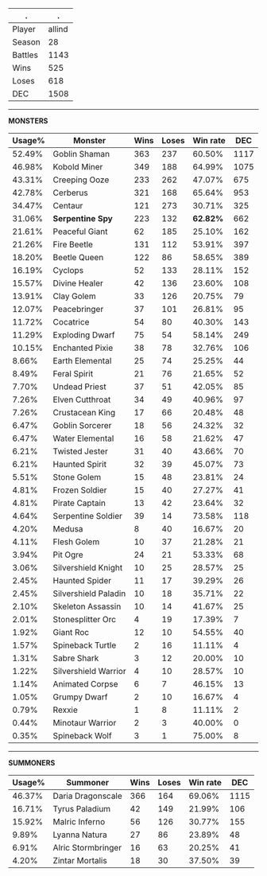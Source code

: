 .|.
|-|-
Player|allind
Season|28
Battles|1143
Wins|525
Loses|618
DEC|1508

---
**MONSTERS**

Usage%|Monster|Wins|Loses|Win rate|DEC|
-|-|-|-|-|-|
52.49%|Goblin Shaman|363|237|60.50%|1117|
46.98%|Kobold Miner|349|188|64.99%|1075|
43.31%|Creeping Ooze|233|262|47.07%|675|
42.78%|Cerberus|321|168|65.64%|953|
34.47%|Centaur|121|273|30.71%|325|
31.06%|**Serpentine Spy**|223|132|**62.82%**|662|
21.61%|Peaceful Giant|62|185|25.10%|162|
21.26%|Fire Beetle|131|112|53.91%|397|
18.20%|Beetle Queen|122|86|58.65%|389|
16.19%|Cyclops|52|133|28.11%|152|
15.57%|Divine Healer|42|136|23.60%|108|
13.91%|Clay Golem|33|126|20.75%|79|
12.07%|Peacebringer|37|101|26.81%|95|
11.72%|Cocatrice|54|80|40.30%|143|
11.29%|Exploding Dwarf|75|54|58.14%|249|
10.15%|Enchanted Pixie|38|78|32.76%|106|
8.66%|Earth Elemental|25|74|25.25%|44|
8.49%|Feral Spirit|21|76|21.65%|52|
7.70%|Undead Priest|37|51|42.05%|85|
7.26%|Elven Cutthroat|34|49|40.96%|97|
7.26%|Crustacean King|17|66|20.48%|48|
6.47%|Goblin Sorcerer|18|56|24.32%|32|
6.47%|Water Elemental|16|58|21.62%|47|
6.21%|Twisted Jester|31|40|43.66%|70|
6.21%|Haunted Spirit|32|39|45.07%|73|
5.51%|Stone Golem|15|48|23.81%|24|
4.81%|Frozen Soldier|15|40|27.27%|41|
4.81%|Pirate Captain|13|42|23.64%|32|
4.64%|Serpentine Soldier|39|14|73.58%|118|
4.20%|Medusa|8|40|16.67%|20|
4.11%|Flesh Golem|10|37|21.28%|21|
3.94%|Pit Ogre|24|21|53.33%|68|
3.06%|Silvershield Knight|10|25|28.57%|25|
2.45%|Haunted Spider|11|17|39.29%|26|
2.45%|Silvershield Paladin|10|18|35.71%|22|
2.10%|Skeleton Assassin|10|14|41.67%|25|
2.01%|Stonesplitter Orc|4|19|17.39%|7|
1.92%|Giant Roc|12|10|54.55%|40|
1.57%|Spineback Turtle|2|16|11.11%|4|
1.31%|Sabre Shark|3|12|20.00%|10|
1.22%|Silvershield Warrior|4|10|28.57%|10|
1.14%|Animated Corpse|6|7|46.15%|13|
1.05%|Grumpy Dwarf|2|10|16.67%|4|
0.79%|Rexxie|1|8|11.11%|2|
0.44%|Minotaur Warrior|2|3|40.00%|0|
0.35%|Spineback Wolf|3|1|75.00%|8|

---
**SUMMONERS**

Usage%|Summoner|Wins|Loses|Win rate|DEC|
-|-|-|-|-|-|
46.37%|Daria Dragonscale|366|164|69.06%|1115|
16.71%|Tyrus Paladium|42|149|21.99%|106|
15.92%|Malric Inferno|56|126|30.77%|155|
9.89%|Lyanna Natura|27|86|23.89%|48|
6.91%|Alric Stormbringer|16|63|20.25%|41|
4.20%|Zintar Mortalis|18|30|37.50%|39|
